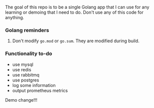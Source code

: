 The goal of this repo is to be a single Golang app that I can use for any learning or demoing that I need to do. Don't use any of this code for anything.

### Golang reminders
1. Don't modify `go.mod` or `go.sum`. They are modified during build.


### Functionality to-do
* use mysql
* use redis
* use rabbitmq
* use postgres
* log some information
* output prometheus metrics


Demo change!!!
